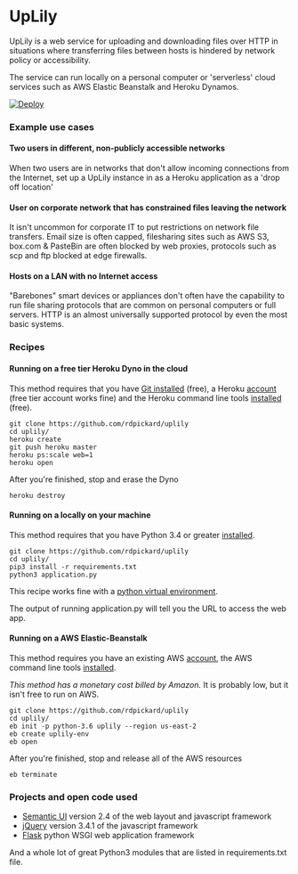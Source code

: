 # UpLily

UpLily is a web service for uploading and downloading files over HTTP in situations where transferring files between
hosts is hindered by network policy or accessibility.

The service can run locally on a personal computer or 'serverless' cloud services such as AWS Elastic Beanstalk and
Heroku Dynamos.

[![Deploy](https://www.herokucdn.com/deploy/button.svg)](https://heroku.com/deploy)

### Example use cases

#### Two users in different, non-publicly accessible networks

When two users are in networks that don't allow incoming connections from the Internet, set up a UpLily instance
in as a Heroku application as a 'drop off location'

#### User on corporate network that has constrained files leaving the network

It isn't uncommon for corporate IT to put restrictions on network file transfers. Email size is often capped, filesharing sites such as AWS S3, box.com & PasteBin are often blocked by web proxies, protocols such as scp and ftp blocked at edge firewalls.

#### Hosts on a LAN with no Internet access

"Barebones" smart devices or appliances don't often have the capability to run file sharing protocols that are common on personal computers or full servers. HTTP is an almost universally supported protocol by even the most basic systems.

### Recipes

#### Running on a free tier Heroku Dyno in the cloud

This method requires that you have [Git installed](https://git-scm.com/book/en/v2/Getting-Started-Installing-Git) (free), a Heroku [account](https://signup.heroku.com/) (free tier account works fine) and the Heroku command line tools [installed](https://devcenter.heroku.com/articles/heroku-cli) (free).
```
git clone https://github.com/rdpickard/uplily
cd uplily/
heroku create
git push heroku master
heroku ps:scale web=1
heroku open
```

After you're finished, stop and erase the Dyno
```
heroku destroy
```

#### Running on a locally on your machine

This method requires that you have Python 3.4 or greater [installed](https://realpython.com/installing-python/).

```
git clone https://github.com/rdpickard/uplily
cd uplily/
pip3 install -r requirements.txt
python3 application.py
```

This recipe works fine with a [python virtual environment](https://docs.python-guide.org/dev/virtualenvs/).

The output of running application.py will tell you the URL to access the web app.

#### Running on a AWS Elastic-Beanstalk

This method requires you have an existing AWS [account](https://console.aws.amazon.com/?nc2=h_m_mc), the AWS command line tools [installed](https://docs.aws.amazon.com/cli/latest/userguide/cli-chap-install.html).

_This method has a monetary cost billed by Amazon._ It is probably low, but it isn't free to run on AWS.

```
git clone https://github.com/rdpickard/uplily
cd uplily/
eb init -p python-3.6 uplily --region us-east-2
eb create uplily-env
eb open
```

After you're finished, stop and release all of the AWS resources
```
eb terminate
```

### Projects and open code used

+ [Semantic UI](https://semantic-ui.com/) version 2.4 of the web layout and javascript framework
+ [jQuery](https://jquery.com/) version 3.4.1 of the javascript framework
+ [Flask](https://flask.palletsprojects.com/en/1.1.x/) python WSGI web application framework

And a whole lot of great Python3 modules that are listed in requirements.txt file.
